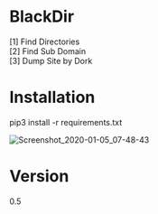 # BlackDir
 [1] Find Directories<br>
 [2] Find Sub Domain<br>
 [3] Dump Site by Dork

# Installation
pip3 install -r requirements.txt

![Screenshot_2020-01-05_07-48-43](https://user-images.githubusercontent.com/46041727/71780373-f37b6300-2f8f-11ea-8fbc-d6b7b935654b.png)
# Version
0.5
